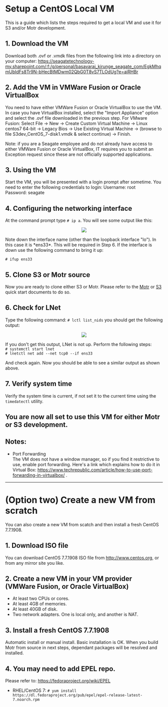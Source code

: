 # Setup a CentOS Local VM
This is a guide which lists the steps required to get a local VM and use it for  S3 and/or Motr development.

## 1. Download the VM
Download both .ovf or .vmdk files from the following link into a directory on your computer: https://seagatetechnology-my.sharepoint.com/:f:/g/personal/basavaraj_kirunge_seagate_com/EgkMhqmUbIdFs8Tr9N-bHecBtMDwm02QbG0T8vS7TLOdUg?e=aiRHBr

## 2. Add the VM in VMWare Fusion or Oracle VirtualBox
You need to have either VMWare Fusion or Oracle VirtualBox to use the VM. In case you have VirtualBox installed, select the "Import Appliance" option and select the .ovf file downloaded in the previous step. 
For VMware Fusion: Select File -> New -> Create Custom Virtual Machine -> Linux centos7 64-bit -> Legacy Bios -> Use Existing Virtual Machine -> (browse to file S3dev_CentOS_7-disk1.vmdk & select continue) -> Finish.

Note: if you are a Seagate employee and do not already have access to either VMWare Fusion or Oracle VirtualBox, IT requires you to submit an Exception request since these are not officially supported applications.

## 3. Using the VM
Start the VM, you will be presented with a login prompt after sometime. You need to enter the following credentials to login:
Username: root  
Password: seagate

## 4. Configuring the networking interface
At the command prompt type `# ip a`. You will see some output like this:
<p align="center"><img src="../../assets/images/ip_a_op.png?raw=true"></p>
Note down the interface name (other than the loopback interface "lo"). In this case it is *ens33*. This will be required in Step 6. If the interface is down use the following command to bring it up:<br/>

`# ifup ens33`

## 5. Clone S3 or Motr source
Now you are ready to clone either S3 or Motr. Please refer to the [Motr](CortxMotrQuickStart.md) or [S3](CortxS3ServerQuickStart.md) quick start documents to do so.

## 6. Check for LNet
Type the following command:
`# lctl list_nids`
you should get the following output:
<p align="center"><img src="../../assets/images/lctl_list_nids_op.png?raw=true"></p>

If you don't get this output, LNet is not up. Perform the following steps:  
`# systemctl start lnet`  
`# lnetctl net add --net tcp0 --if ens33`  

And check again. Now you should be able to see a similar output as shown above.

## 7. Verify system time
Verify the system time is current, if not set it to the current time using the `timedatectl` utility.

## You are now all set to use this VM for either Motr or S3 development.

## Notes:
* Port Forwarding  
  The VM does not have a window manager, so if you find it restrictive to use, enable port forwarding. Here's a link which explains how to do it in Virtual Box: https://www.techrepublic.com/article/how-to-use-port-forwarding-in-virtualbox/ .


---------------------------------------------------------
# (Option two) Create a new VM from scratch
You can also create a new VM from scatch and then install a fresh CentOS 7.7.1908.

## 1. Download ISO file
You can download CentOS 7.7.1908 ISO file from http://www.centos.org, or from any mirror site you like.

## 2. Create a new VM in your VM provider (VMWare Fusion, or Oracle VirtualBox)
* At least two CPUs or cores.
* At least 4GB of memories.
* At least 40GB of disk.
* Two network adapters. One is local only, and another is NAT.

## 3. Install a fresh CentOS 7.7.1908
Automatic install or manual install. Basic installation is OK. When you build Motr from source in next steps, dependant packages will be resolved and installed.

## 4. You may need to add EPEL repo.
Please refer to: https://fedoraproject.org/wiki/EPEL

* RHEL/CentOS 7:
   `# yum install https://dl.fedoraproject.org/pub/epel/epel-release-latest-7.noarch.rpm`
   
